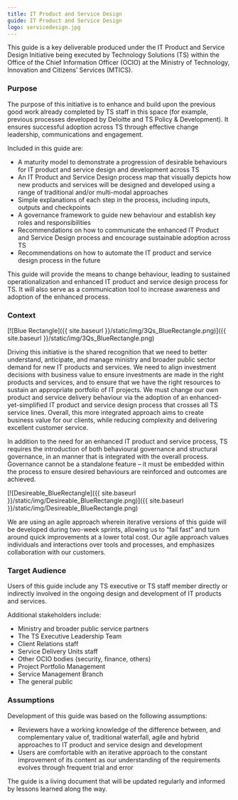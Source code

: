 ```yaml
---
title: IT Product and Service Design
guide: IT Product and Service Design
logo: servicedesign.jpg
---
```


This guide is a key deliverable produced under the IT Product and Service Design Initiative being executed by Technology Solutions (TS) within the Office of the Chief Information Officer (OCIO) at the Ministry of Technology, Innovation and Citizens’ Services (MTICS).

### Purpose

The purpose of this initiative is to enhance and build upon the previous good work already completed by TS staff in this space (for example, previous processes developed by Deloitte and TS Policy & Development). It ensures successful adoption across TS through effective change leadership, communications and engagement.

Included in this guide are:

* A maturity model to demonstrate a progression of desirable behaviours for IT product and service design and development across TS
* An IT Product and Service Design process map that visually depicts how new products and services will be designed and developed using a range of traditional and/or multi-modal approaches
* Simple explanations of each step in the process, including inputs, outputs and checkpoints
* A governance framework to guide new behaviour and establish key roles and responsibilities
* Recommendations on how to communicate the enhanced IT Product and Service Design process and encourage sustainable adoption across TS
* Recommendations on how to automate the IT product and service design process in the future

This guide will provide the means to change behaviour, leading to sustained operationalization and enhanced IT product and service design process for TS. It will also serve as a communication tool to increase awareness and adoption of the enhanced process.

### Context

[![Blue Rectangle]({{ site.baseurl }}/static/img/3Qs_BlueRectangle.png)]({{ site.baseurl }}/static/img/3Qs_BlueRectangle.png)

Driving this initiative is the shared recognition that we need to better understand, anticipate, and manage ministry and broader public sector demand for new IT products and services. We need to align investment decisions with business value to ensure investments are made in the right products and services, and to ensure that we have the right resources to sustain an appropriate portfolio of IT projects. We must change our own product and service delivery behaviour via the adoption of an enhanced-yet-simplified IT product and service design process that crosses all TS service lines. Overall, this more integrated approach aims to create business value for our clients, while reducing complexity and delivering excellent customer service.

In addition to the need for an enhanced IT product and service process, TS requires the introduction of both behavioural governance and structural governance, in an manner that is integrated with the overall process. Governance cannot be a standalone feature – it must be embedded within the process to ensure desired behaviours are reinforced and outcomes are achieved.

[![Desireable_BlueRectangle]({{ site.baseurl }}/static/img/Desireable_BlueRectangle.png)]({{ site.baseurl }}/static/img/Desireable_BlueRectangle.png)

We are using an agile approach wherein iterative versions of this guide will be developed during two-week sprints, allowing us to “fail fast” and turn around quick improvements at a lower total cost. Our agile approach values individuals and interactions over tools and processes, and emphasizes collaboration with our customers.

### Target Audience

Users of this guide include any TS executive or TS staff member directly or indirectly involved in the ongoing design and development of IT products and services.

Additional stakeholders include:

* Ministry and broader public service partners
* The TS Executive Leadership Team
* Client Relations staff
* Service Delivery Units staff
* Other OCIO bodies (security, finance, others)
* Project Portfolio Management
* Service Management Branch
* The general public

### Assumptions

Development of this guide was based on the following assumptions:

* Reviewers have a working knowledge of the difference between, and complementary value of, traditional waterfall, agile and hybrid approaches to IT product and service design and development
* Users are comfortable with an iterative approach to the constant improvement of its content as our understanding of the requirements evolves through frequent trial and error

The guide is a living document that will be updated regularly and informed by lessons learned along the way.
